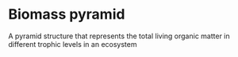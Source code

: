 # Biomass pyramid

A pyramid structure that represents the total living organic matter in different
trophic levels in an ecosystem

